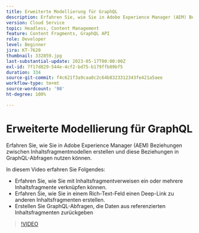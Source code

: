 ```yaml
---
title: Erweiterte Modellierung für GraphQL
description: Erfahren Sie, wie Sie in Adobe Experience Manager (AEM) Beziehungen zwischen Inhaltsfragmentmodellen erstellen und diese Beziehungen in GraphQL-Abfragen nutzen können.
version: Cloud Service
topic: Headless, Content Management
feature: Content Fragments, GraphQL API
role: Developer
level: Beginner
jira: KT-7620
thumbnail: 332859.jpg
last-substantial-update: 2023-05-17T00:00:00Z
exl-id: 7f17d829-544e-4cf2-bd75-b179ffb89bf5
duration: 334
source-git-commit: f4c621f3a9caa8c2c64b8323312343fe421a5aee
workflow-type: tm+mt
source-wordcount: '98'
ht-degree: 100%

---
```


# Erweiterte Modellierung für GraphQL

Erfahren Sie, wie Sie in Adobe Experience Manager (AEM) Beziehungen zwischen Inhaltsfragmentmodellen erstellen und diese Beziehungen in GraphQL-Abfragen nutzen können.

In diesem Video erfahren Sie Folgendes:

+ Erfahren Sie, wie Sie mit Inhaltsfragmentverweisen ein oder mehrere Inhaltsfragmente verknüpfen können.
+ Erfahren Sie, wie Sie in einem Rich-Text-Feld einen Deep-Link zu anderen Inhaltsfragmenten erstellen.
+ Erstellen Sie GraphQL-Abfragen, die Daten aus referenzierten Inhaltsfragmenten zurückgeben

>[!VIDEO](https://video.tv.adobe.com/v/332859?quality=12&learn=on)
